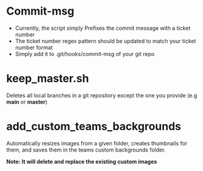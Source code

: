 # Commit-msg
- Currently, the script simply Prefixes the commit message with a ticket number
- The ticket number regex pattern should be updated to match your ticket number format
- Simply add it to .git/hooks/commit-msg of your git repo

# keep_master.sh
Deletes all local branches in a git repository except the one you provide (e.g **main** or **master**)

# add_custom_teams_backgrounds
Automatically resizes images from a given folder, creates thumbnails for them, and saves them in the teams custom backgrounds folder.

**Note: It will delete and replace the existing custom images**
